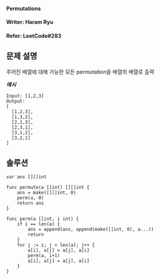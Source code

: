 #### Permutations  
#### Writer: Haram Ryu
#### Refer: LeetCode#283

## 문제 설명  
주어진 배열에 대해 가능한 모든 permutation을 배열의 배열로 출력  

***예시***
```
Input: [1,2,3]
Output:
[
  [1,2,3],
  [1,3,2],
  [2,1,3],
  [2,3,1],
  [3,1,2],
  [3,2,1]
]
```


## 솔루션

```
var ans [][]int

func permute(a []int) [][]int {
	ans = make([][]int, 0)
	perm(a, 0)
	return ans
}

func perm(a []int, i int) {
	if i == len(a) {
		ans = append(ans, append(make([]int, 0), a...))
		return
	}
	for j := i; j < len(a); j++ {
		a[i], a[j] = a[j], a[i]
		perm(a, i+1)
		a[i], a[j] = a[j], a[i]
	}
}

```

